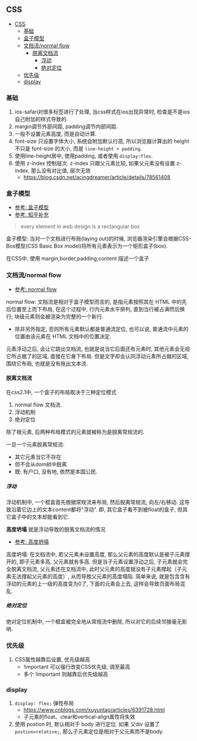 ## CSS
<!-- TOC -->

- [CSS](#css)
    - [基础](#基础)
    - [盒子模型](#盒子模型)
    - [文档流/normal flow](#文档流normal-flow)
        - [脱离文档流](#脱离文档流)
            - [浮动](#浮动)
            - [绝对定位](#绝对定位)
    - [优先级](#优先级)
    - [display](#display)

<!-- /TOC -->

### 基础
1. ios-safari对很多标签进行了处理, 当css样式在ios出现异常时, 检查是不是ios自己附加的样式导致的.
1. margin调节外部间距, padding调节内部间距.
2. 一般不设置元素高度, 而是自动计算.
3. font-size 只设置字体大小, 系统会附加默认行高, 所以浏览器计算出的 height 不只是 font-size 的大小, 而是 `line-height + padding`.
4. 使用line-height居中, 使用padding, 或者使用 `display:flex`.
5. 使用 z-index 控制层次. z-index 只跟父元素比较, 如果父元素没有设置 z-index, 那么没有对比值, 层次无效
    - https://blog.csdn.net/acingdreamer/article/details/78561408

### 盒子模型
- [参考: 盒子模型](https://developer.mozilla.org/zh-CN/docs/Web/CSS/CSS_Box_Model/Introduction_to_the_CSS_box_model)
- [参考: 知乎补充](https://zhuanlan.zhihu.com/p/24778275)
> every element in web design is a rectangular box

盒子模型: 当对一个文档进行布局(laying out)的时候, 浏览器渲染引擎会根据CSS-Box模型(CSS Basic Box model)将所有元素表示为一个矩形盒子(box).

在CSS中, 使用 margin,border,padding,content 描述一个盒子

### 文档流/normal flow
- [参考: normal flow](https://tink.gitbooks.io/fe-collections/content/ch03-css/normal-flow.html)

normal flow: 文档流是相对于盒子模型而言的, 是指元素按照其在 HTML 中的先后位置至上而下布局, 在这个过程中, 行内元素水平排列, 直到当行被占满然后换行; 块级元素则会被渲染为完整的一个新行.
- 除非另外指定, 否则所有元素默认都是普通流定位, 也可以说, 普通流中元素的位置由该元素在 HTML 文档中的位置决定.

元素浮动之后, 会让它跳出文档流, 也就是说当它后面还有元素时, 其他元素会无视它所占据了的区域, 直接在它身下布局. 但是文字却会认同浮动元素所占据的区域, 围绕它布局, 也就是没有拖出文本流.

#### 脱离文档流
在css2.1中, 一个盒子的布局取决于三种定位模式
1. normal flow 文档流.
2. 浮动机制
3. 绝对定位

除了根元素, 后两种布局模式的元素就被称为是脱离常规流的.

一旦一个元素脱离常规流:
- 其它元素当它不存在
- 但不会从dom树中脱离
- 既: 有户口, 没有地, 依然是本国公民.

##### 浮动
浮动机制中, 一个框盒首先根据常规流来布局, 然后脱离常规流, 向左/右移动. 这导致沿着它边上的文本content都将"浮动". 即, 其它盒子看不到被float的盒子, 但其它盒子中的文本却能看到它.

**高度坍塌** 就是浮动导致的脱离文档流的情况
- [参考: 高度坍塌](https://www.jianshu.com/p/f09f40591d97)

高度坍塌: 在文档流中, 若父元素未设置高度, 那么父元素的高度默认是被子元素撑开的, 即子元素多高, 父元素就有多高. 但是当子元素设置浮动之后, 子元素就会完全脱离文档流, 父元素还在文档流中, 此时父元素的高度就没有子元素撑起（子元素无法撑起父元素的高度）, 从而导致父元素的高度塌陷. 简单来说, 就是包含含有浮动的元素的上一级的高度变为0了, 下面的元素会上去, 这样会导致页面布局混乱.

##### 绝对定位
绝对定位机制中, 一个框盒被完全地从常规流中删除, 所以对它的后续邻接毫无影响.

### 优先级
1. CSS属性越靠后设置, 优先级越高
    - !important 可以强行改变CSS优先级, 调至最高
    - 多个 !important 则越靠后优先级越高

### display
1. `display: flex;` 弹性布局
    - https://www.cnblogs.com/xuyuntao/articles/6391728.html
    - 子元素的float、clear和vertical-align属性将失效
2. 使用 postion 时, 默认相对于 body 进行定位. 如果 父div 设置了 `postion=relative;`, 那么子元素定位是相对于父元素而不是body.